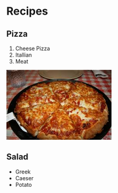 Recipes
=======

Pizza
-----

1. Cheese Pizza
1. Itallian
1. Meat

![This is a Pizza](/pizza.jpg "Grand Pizza")

Salad
-----

- Greek
- Caeser
- Potato